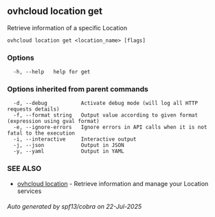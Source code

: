 ## ovhcloud location get

Retrieve information of a specific Location

```
ovhcloud location get <location_name> [flags]
```

### Options

```
  -h, --help   help for get
```

### Options inherited from parent commands

```
  -d, --debug           Activate debug mode (will log all HTTP requests details)
  -f, --format string   Output value according to given format (expression using gval format)
  -e, --ignore-errors   Ignore errors in API calls when it is not fatal to the execution
  -i, --interactive     Interactive output
  -j, --json            Output in JSON
  -y, --yaml            Output in YAML
```

### SEE ALSO

* [ovhcloud location](ovhcloud_location.md)	 - Retrieve information and manage your Location services

###### Auto generated by spf13/cobra on 22-Jul-2025
